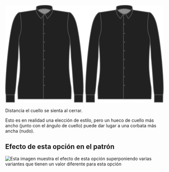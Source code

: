 ![Espaciado del cuello](collargap.svg)

Distancia el cuello se sienta al cerrar.

<Note>

Esto es en realidad una elección de estilo, pero un hueco de cuello más ancho (junto con el ángulo de cuello) puede dar lugar a una corbata más ancha (nudo).

</Note>

## Efecto de esta opción en el patrón

![Esta imagen muestra el efecto de esta opción superponiendo varias variantes que tienen un valor diferente para esta opción](simon\_collargap\_sample.svg "Efecto de esta opción en el patrón")
